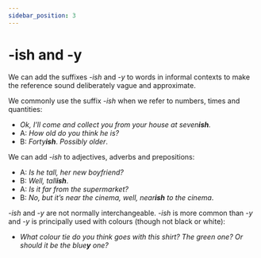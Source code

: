 ```yaml
---
sidebar_position: 3
---
```


# \-ish and \-y

We can add the suffixes *\-ish* and -*y* to words in informal contexts to make the reference sound deliberately vague and approximate.

We commonly use the suffix *\-ish* when we refer to numbers, times and quantities:

- *Ok, I’ll come and collect you from your house at seven**ish**.*
- A: *How old do you think he is?*
- B: *Forty****ish***. *Possibly older*.

We can add *\-ish* to adjectives, adverbs and prepositions:

- A: *Is he tall, her new boyfriend?*
- B: *Well, tall****ish***.
- A: *Is it far from the supermarket?*
- B: *No, but it’s near the cinema, well, near**ish** to the cinema*.

\-*ish* and *\-y* are not normally interchangeable. *\-ish* is more common than -*y* and *\-y* is principally used with colours (though not black or white):

- *What colour tie do you think goes with this shirt? The green one? Or should it be the blue**y** one?*
